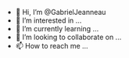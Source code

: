 - 👋 Hi, I’m @GabrielJeanneau
- 👀 I’m interested in ...
- 🌱 I’m currently learning ...
- 💞️ I’m looking to collaborate on ...
- 📫 How to reach me ...

<!---
GabrielJeanneau/GabrielJeanneau is a ✨ special ✨ repository because its `README.md` (this file) appears on your GitHub profile.
You can click the Preview link to take a look at your changes.
--->
